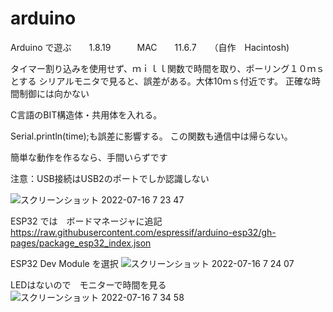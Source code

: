# arduino
Arduino で遊ぶ　　1.8.19　　　MAC　　11.6.7　　（自作　Hacintosh)

タイマー割り込みを使用せず、ｍｉｌｌ関数で時間を取り、ポーリング１０ｍｓとする
シリアルモニタで見ると、誤差がある。大体10ｍｓ付近です。
正確な時間制御には向かない

C言語のBIT構造体・共用体を入れる。

Serial.println(time);も誤差に影響する。
この関数も通信中は帰らない。

簡単な動作を作るなら、手間いらずです

注意：USB接続はUSB2のポートでしか認識しない

![スクリーンショット 2022-07-16 7 23 47](https://user-images.githubusercontent.com/62734282/179319135-6edf28d2-807e-432e-81f7-483905a2c6e5.png)

ESP32 では　ボードマネージャに追記
https://raw.githubusercontent.com/espressif/arduino-esp32/gh-pages/package_esp32_index.json

ESP32 Dev Module を選択
![スクリーンショット 2022-07-16 7 24 07](https://user-images.githubusercontent.com/62734282/179319384-a8af0350-722e-4ff8-88b1-7941ffea4f8f.png)

LEDはないので　モニターで時間を見る
![スクリーンショット 2022-07-16 7 34 58](https://user-images.githubusercontent.com/62734282/179320601-8eba8048-86bc-4609-b897-72d7b26667a7.png)


